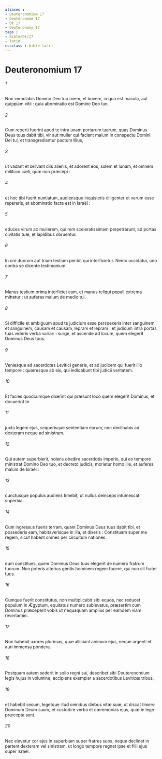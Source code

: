 ```yaml
---
aliases : 
- Deuteronomium 17
- Deutéronome 17
- Dt 17
- Deuteronomy 17
tags : 
- Bible/Dt/17
- latin
cssclass : bible-latin
---
```


# Deuteronomium 17

###### 1
Non immolabis Domino Deo tuo ovem, et bovem, in quo est macula, aut quippiam vitii : quia abominatio est Domino Deo tuo.
###### 2
Cum reperti fuerint apud te intra unam portarum tuarum, quas Dominus Deus tuus dabit tibi, vir aut mulier qui faciant malum in conspectu Domini Dei tui, et transgrediantur pactum illius,
###### 3
ut vadant et servant diis alienis, et adorent eos, solem et lunam, et omnem militiam cæli, quæ non præcepi :
###### 4
et hoc tibi fuerit nuntiatum, audiensque inquisieris diligenter et verum esse repereris, et abominatio facta est in Israël :
###### 5
educes virum ac mulierem, qui rem sceleratissimam perpetrarunt, ad portas civitatis tuæ, et lapidibus obruentur.
###### 6
In ore duorum aut trium testium peribit qui interficietur. Nemo occidatur, uno contra se dicente testimonium.
###### 7
Manus testium prima interficiet eum, et manus reliqui populi extrema mittetur : ut auferas malum de medio tui.
###### 8
Si difficile et ambiguum apud te judicium esse perspexeris inter sanguinem et sanguinem, causam et causam, lepram et lepram : et judicum intra portas tuas videris verba variari : surge, et ascende ad locum, quem elegerit Dominus Deus tuus.
###### 9
Veniesque ad sacerdotes Levitici generis, et ad judicem qui fuerit illo tempore : quæresque ab eis, qui indicabunt tibi judicii veritatem.
###### 10
Et facies quodcumque dixerint qui præsunt loco quem elegerit Dominus, et docuerint te
###### 11
juxta legem ejus, sequerisque sententiam eorum, nec declinabis ad dexteram neque ad sinistram.
###### 12
Qui autem superbierit, nolens obedire sacerdotis imperio, qui eo tempore ministrat Domino Deo tuo, et decreto judicis, morietur homo ille, et auferes malum de Israël :
###### 13
cunctusque populus audiens timebit, ut nullus deinceps intumescat superbia.
###### 14
Cum ingressus fueris terram, quam Dominus Deus tuus dabit tibi, et possederis eam, habitaverisque in illa, et dixeris : Constituam super me regem, sicut habent omnes per circuitum nationes :
###### 15
eum constitues, quem Dominus Deus tuus elegerit de numero fratrum tuorum. Non poteris alterius gentis hominem regem facere, qui non sit frater tuus.
###### 16
Cumque fuerit constitutus, non multiplicabit sibi equos, nec reducet populum in Ægyptum, equitatus numero sublevatus, præsertim cum Dominus præceperit vobis ut nequaquam amplius per eamdem viam revertamini.
###### 17
Non habebit uxores plurimas, quæ alliciant animum ejus, neque argenti et auri immensa pondera.
###### 18
Postquam autem sederit in solio regni sui, describet sibi Deuteronomium legis hujus in volumine, accipiens exemplar a sacerdotibus Leviticæ tribus,
###### 19
et habebit secum, legetque illud omnibus diebus vitæ suæ, ut discat timere Dominum Deum suum, et custodire verba et cæremonias ejus, quæ in lege præcepta sunt.
###### 20
Nec elevetur cor ejus in superbiam super fratres suos, neque declinet in partem dexteram vel sinistram, ut longo tempore regnet ipse et filii ejus super Israël.
